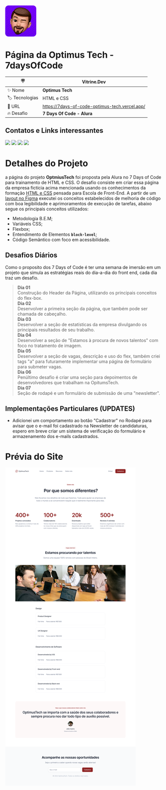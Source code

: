<img src="./img/pedro_memoji.png" width="100px" alt="logo memoji da página"><br>

# **Página da Optimus Tech - 7daysOfCode**

| :placard: | Vitrine.Dev |     
| -------------  | --- |
| :sparkles: Nome        | **Optimus Tech**
| :label: Tecnologias | HTML e CSS
| :rocket: URL         | https://7days-of-code-optimus-tech.vercel.app/
| :fire: Desafio     | **7 Days Of Code - Alura**

 ## **Contatos e Links interessantes**
 <div>
   <a href="mailto:pedro.viniciusacm@gmail.com" target="_blank"><img src="https://img.shields.io/badge/Gmail-D14836?style=for-the-badge&logo=gmail&logoColor=white"></a>
   <a href="https://wa.me/5581992874343" target="blank"><img src="https://img.shields.io/badge/WhatsApp-25D366?style=for-the-badge&logo=whatsapp&logoColor=white"></a>
   <a href="https://www.behance.net/pedrofelixg" target="_blank"><img src="https://img.shields.io/badge/-Behance-blue?style=for-the-badge&logo=behance&logoColor=white"></a>
   <a href="www.linkedin.com/in/pedrofelixgonçalves" target="_blank"><img src="https://img.shields.io/badge/LinkedIn-0077B5?style=for-the-badge&logo=linkedin&logoColor=white"></a>
 </div>

# **Detalhes do Projeto**
a página do projeto **OptmiusTech** foi proposta pela Alura no 7 Days of Code para trainamento de HTML e CSS. O desafio consiste em criar essa página da empresa fictícia acima mencionada usando os conhecimentos da formação [HTML e CSS](https://cursos.alura.com.br/formacao-html-e-css) pensada para Escola de Front-End. A partir de um [layout no Figma](https://www.figma.com/file/mm3MLozvUDGhDRTxSLlGL5/7daysOfCode-HTML-CSS?node-id=0%3A9878&t=eo0FTCbyZEmA9eT8-0) executei os conceitos estabelecidos de melhoria de código com boa legibilidade e aprimoramentos de execução de tarefas, abaixo segue os principais conceitos utilizados:
- Metodologia B.E.M;
- Variáveis CSS;
- Flexbox;
- Entendimento de Elementos **```block-level```**;
- Código Semântico com foco em acessibilidade.

## **Desafios Diários**
Como o proposito dos 7 Days of Code é ter uma semana de imersão em um projeto que simula as estratégias reais do dia-a-dia do front end, cada dia traz um desafio.<br>

> **Dia 01**<br> Construção do Header da Página, utilizando os principais conceitos do flex-box.<br>
> **Dia 02**<br> Desenvolver a primeira seção da página, que também pode ser chamada de cabeçalho. <br>
> **Dia 03**<br> Desenvolver a seção de estatísticas da empresa divulgando os principais resultados de seu trabalho.<br>
> **Dia 04**<br> Desenvolver a seção de "Estamos à procura de novos talentos" com foco no tratamento de imagem.<br>
> **Dia 05**<br> Desenvolver a seção de vagas, descrição e uso do flex, também criei tags "a" para futuramente implementar uma página de formulário para submeter vagas. <br>
> **Dia 06**<br> Penúltimo desafio é criar uma seção para depoimentos de desenvolvedores que trabalham na OpitumsTech.<br>
> **Dia 07**<br> Seção de rodapé e um formulário de submissão de uma "newsletter".

## **Implementações Particulares (UPDATES)**

- Adicionei um comportamento ao botão "Cadastrar" no Rodapé para avisar que o e-mail foi cadastrado na Newsletter de candidaturas, espero em breve criar um sistema de verificação do formulário e armazenamento dos e-mails cadastrados.

# **Prévia do Site**
![prévia do site](https://github.com/pedrofelixg/7daysOfCodeOptimusTech/raw/main/img/DesktopPreview.png#vitrinedev)
